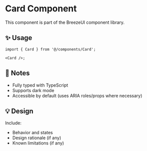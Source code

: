 # Card Component

This component is part of the BreezeUI component library.

## ✨ Usage

```tsx
import { Card } from '@/components/Card';

<Card />;
```

## 📌 Notes

- Fully typed with TypeScript
- Supports dark mode
- Accessible by default (uses ARIA roles/props where necessary)

## 💡 Design

Include:

- Behavior and states
- Design rationale (if any)
- Known limitations (if any)
